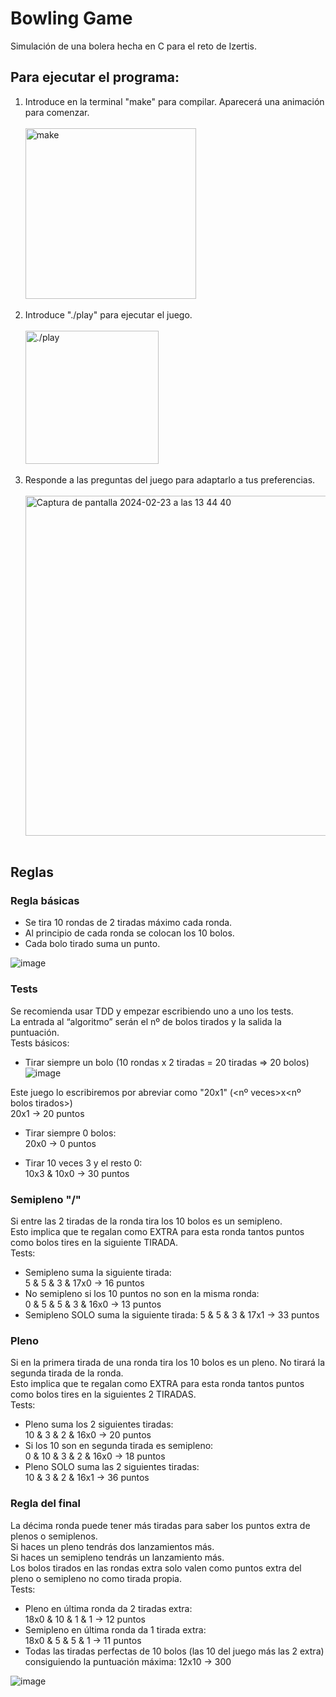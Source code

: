 <h1>Bowling Game</h1>
<p>Simulación de una bolera hecha en C para el reto de Izertis.</p>
<h2>Para ejecutar el programa:</h2>
<ol>
<li>Introduce en la terminal "make" para compilar. Aparecerá una animación para comenzar.</li>
  <br>
<img width="273" alt="make" src="https://github.com/marinitx/bowling/assets/123256807/b23fa652-e11b-4a72-8e1a-bc72c628c0e4">
  <br><br>
<li>Introduce "./play" para ejecutar el juego.</li>
  <br>
<img width="213" alt="./play" src="https://github.com/marinitx/bowling/assets/123256807/4b461e20-0257-4226-abf1-79f8314b6924">
  <br><br>
<li>Responde a las preguntas del juego para adaptarlo a tus preferencias.</li>
  <br>
  <img width="544" alt="Captura de pantalla 2024-02-23 a las 13 44 40" src="https://github.com/marinitx/bowling/assets/123256807/81d3b644-cc1d-49d5-9cdb-59df4078eeae">
<br><br>
</ol>

## Reglas
### Regla básicas
* Se tira 10 rondas de 2 tiradas máximo cada ronda.
* Al principio de cada ronda se colocan los 10 bolos.
* Cada bolo tirado suma un punto.

![image](https://github.com/marinitx/bowling/assets/123256807/f13e1bd3-d2db-4cd0-a669-208df9707d91)


### Tests
Se recomienda usar TDD y empezar escribiendo uno a uno los tests.  
La entrada al “algoritmo” serán el nº de bolos tirados y la salida la puntuación.  
Tests básicos:
* Tirar siempre un bolo (10 rondas x 2 tiradas = 20 tiradas => 20 bolos)
![image](https://github.com/marinitx/bowling/assets/123256807/6ffa667d-3320-4dce-b328-ed318bdc1046)


Este juego lo escribiremos por abreviar como "20x1" (<nº veces>x<nº bolos tirados>)  
    20x1 -> 20 puntos

* Tirar siempre 0 bolos:  
    20x0 -> 0 puntos

* Tirar 10 veces 3 y el resto 0:  
    10x3 & 10x0 -> 30 puntos



### Semipleno "/"
Si entre las 2 tiradas de la ronda tira los 10 bolos es un semipleno.  
Esto implica que te regalan como EXTRA para esta ronda tantos puntos como bolos tires en la siguiente TIRADA.  
Tests:
* Semipleno suma la siguiente tirada:  
    5 & 5 & 3 & 17x0 -> 16 puntos
* No semipleno si los 10 puntos no son en la misma ronda:  
    0 & 5 & 5 & 3 & 16x0 -> 13 puntos
* Semipleno SOLO suma la siguiente tirada:
    5 & 5 & 3 & 17x1 -> 33 puntos


### Pleno
Si en la primera tirada de una ronda tira los 10 bolos es un pleno. No tirará la segunda tirada de la ronda.  
Esto implica que te regalan como EXTRA para esta ronda tantos puntos como bolos tires en la siguientes 2 TIRADAS.  
Tests:
* Pleno suma los 2 siguientes tiradas:  
    10 & 3 & 2 & 16x0 -> 20 puntos
* Si los 10 son en segunda tirada es semipleno:  
    0 & 10 & 3 & 2 & 16x0 -> 18 puntos
* Pleno SOLO suma las 2 siguientes tiradas:  
    10 & 3 & 2 & 16x1 -> 36 puntos

### Regla del final
La décima ronda puede tener más tiradas para saber los puntos extra de plenos o semiplenos.  
Si haces un pleno tendrás dos lanzamientos más.  
Si haces un semipleno tendrás un lanzamiento más.  
Los bolos tirados en las rondas extra solo valen como puntos extra del pleno o semipleno no como tirada propia.  
Tests:
* Pleno en última ronda da 2 tiradas extra:  
    18x0 & 10 & 1 & 1 -> 12 puntos
* Semipleno en última ronda da 1 tirada extra:  
    18x0 & 5 & 5 & 1 -> 11 puntos
* Todas las tiradas perfectas de 10 bolos (las 10 del juego más las 2 extra) consiguiendo la puntuación máxima:
    12x10 -> 300

    
![image](https://github.com/marinitx/bowling/assets/123256807/567c9106-38b4-4ea4-9567-33a8d1be1c30)
